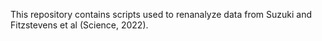 This repository contains scripts used to renanalyze data from Suzuki and Fitzstevens et al (Science, 2022). 